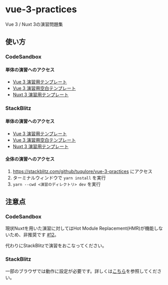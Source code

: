 # vue-3-practices

Vue 3 / Nuxt 3の演習問題集

## 使い方

### CodeSandbox

#### 単体の演習へのアクセス

- [Vue 3 演習用テンプレート](https://codesandbox.io/s/github/tuqulore/vue-3-practices/tree/main/vite-template)
- [Vue 3 演習用空白テンプレート](https://codesandbox.io/s/github/tuqulore/vue-3-practices/tree/main/vite-blank-template)
- [Nuxt 3 演習用テンプレート](https://codesandbox.io/s/github/tuqulore/vue-3-practices/tree/main/nuxt-template)

### StackBlitz

#### 単体の演習へのアクセス

- [Vue 3 演習用テンプレート](https://stackblitz.com/github/tuqulore/vue-3-practices/tree/main/vite-template?terminal=dev)
- [Vue 3 演習用空白テンプレート](https://stackblitz.com/github/tuqulore/vue-3-practices/tree/main/vite-blank-template?terminal=dev)
- [Nuxt 3 演習用テンプレート](https://stackblitz.com/github/tuqulore/vue-3-practices/tree/main/nuxt-template?terminal=dev)

#### 全体の演習へのアクセス

1. https://stackblitz.com/github/tuqulore/vue-3-practices にアクセス
2. ターミナルウィンドウで `yarn install` を実行
3. `yarn --cwd <演習のディレクトリ> dev` を実行

## 注意点

### CodeSandbox

現状Nuxtを用いた演習に対してはHot Module Replacement(HMR)が機能しないため、非推奨です [#12](https://github.com/tuqulore/vue-3-practices/issues/12)。

代わりにStackBlitzで演習をおこなってください。

### StackBlitz

一部のブラウザでは動作に設定が必要です。詳しくは[こちら](https://developer.stackblitz.com/docs/platform/browser-support/)を参照してください。
